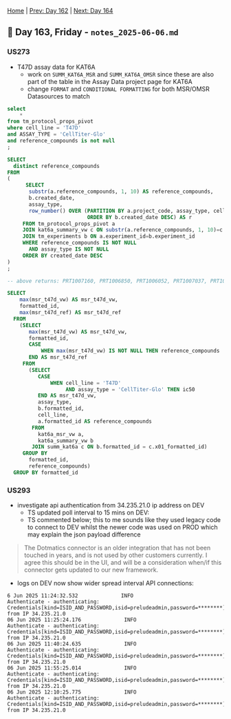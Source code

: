 [Home](../../main.md) | [Prev: Day 162](notes_2025-06-05.md) | [Next: Day 164](./notes_2025-06-07.md)

## 📝 Day 163, Friday - `notes_2025-06-06.md`

### US273
- T47D assay data for KAT6A
    * work on `SUMM_KAT6A_MSR` and `SUMM_KAT6A_OMSR` since these are also part of the table in the Assay Data project page for KAT6A
    * change `FORMAT` and `CONDITIONAL FORMATTING` for both MSR/OMSR Datasources to match


```sql
select
    *
from tm_protocol_props_pivot
where cell_line = 'T47D'
and ASSAY_TYPE = 'CellTiter-Glo'
and reference_compounds is not null
;

SELECT 
  distinct reference_compounds
FROM
(
      SELECT
       substr(a.reference_compounds, 1, 10) AS reference_compounds,
       b.created_date,
       assay_type,
       row_number() OVER (PARTITION BY a.project_code, assay_type, cell_line
                          ORDER BY b.created_date DESC) AS r
     FROM tm_protocol_props_pivot a
     JOIN kat6a_summary_vw c ON substr(a.reference_compounds, 1, 10)=c.formatted_id
     JOIN tm_experiments b ON a.experiment_id=b.experiment_id
     WHERE reference_compounds IS NOT NULL
       AND assay_type IS NOT NULL
     ORDER BY created_date DESC
) 
;

-- above returns: PRT1007160, PRT1006850, PRT1006052, PRT1007037, PRT1006049

SELECT
    max(msr_t47d_vw) AS msr_t47d_vw,
    formatted_id,
    max(msr_t47d_ref) AS msr_t47d_ref
  FROM
    (SELECT
       max(msr_t47d_vw) AS msr_t47d_vw,
       formatted_id,
       CASE
           WHEN max(msr_t47d_vw) IS NOT NULL THEN reference_compounds
       END AS msr_t47d_ref
     FROM
       (SELECT
          CASE
              WHEN cell_line = 'T47D'
                   AND assay_type = 'CellTiter-Glo' THEN ic50
          END AS msr_t47d_vw,
          assay_type,
          b.formatted_id,
          cell_line,
          a.formatted_id AS reference_compounds
        FROM
          kat6a_msr_vw a,
          kat6a_summary_vw b
        JOIN summ_kat6a c ON b.formatted_id = c.x01_formatted_id)
     GROUP BY
       formatted_id,
       reference_compounds)
  GROUP BY formatted_id
```

### US293
- investigate api authentication from 34.235.21.0 ip address on DEV
    * TS updated poll interval to 15 mins on DEV:
    * TS commented below; this to me sounds like they used legacy code to connect to DEV whilst the newer code was used on PROD which may explain the json payload difference

>The Dotmatics connector is an older integration that has not been touched in years, and is not used by other customers currently. I agree this should be in the UI, and will be a consideration when/if this connector gets updated to our new framework.

- logs on DEV now show wider spread interval API connections:

```
6 Jun 2025 11:24:32.532              INFO                  Authenticate - authenticating: Credentials[kind=ISID_AND_PASSWORD,isid=preludeadmin,password=********] from IP 34.235.21.0
06 Jun 2025 11:25:24.176              INFO                  Authenticate - authenticating: Credentials[kind=ISID_AND_PASSWORD,isid=preludeadmin,password=********] from IP 34.235.21.0
06 Jun 2025 11:40:24.635              INFO                  Authenticate - authenticating: Credentials[kind=ISID_AND_PASSWORD,isid=preludeadmin,password=********] from IP 34.235.21.0
06 Jun 2025 11:55:25.014              INFO                  Authenticate - authenticating: Credentials[kind=ISID_AND_PASSWORD,isid=preludeadmin,password=********] from IP 34.235.21.0
06 Jun 2025 12:10:25.775              INFO                  Authenticate - authenticating: Credentials[kind=ISID_AND_PASSWORD,isid=preludeadmin,password=********] from IP 34.235.21.0
```
